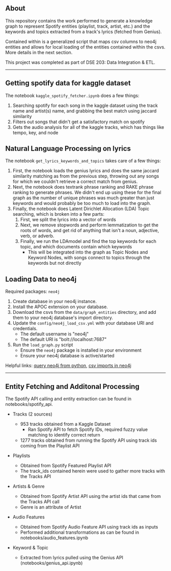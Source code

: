 ## About

This repository contains the work performed to generate a knowledge graph to represent Spotify entities (playlist, track, artist, etc.) and the keywords and topics extracted from a track's lyrics (fetched from Genius). 

Contained within is a generalized script that maps csv columns to neo4j entities and allows for local loading of the entities contained within the csvs. More details in the next section.

This project was completed as part of DSE 203: Data Integration & ETL.

***
## Getting spotify data for kaggle dataset

The notebook `kaggle_spotify_fetcher.ipynb` does a few things:

1. Searching spotify for each song in the kaggle dataset using the track name and artist(s) name, and grabbing the best match using jaccard similarity
2. Filters out songs that didn't get a satisfactory match on spotify
3. Gets the audio analysis for all of the kaggle tracks, which has things like tempo, key, and node

## Natural Language Processing on lyrics

The notebook `get_lyrics_keywords_and_topics` takes care of a few things:

1. First, the notebook loads the genius lyrics and does the same jaccard similarity matching as from the previous step, throwing out any songs for which we couldn't retrieve a correct match from genius.
2. Next, the notebook does textrank phrase ranking and RAKE phrase ranking to generate phrases. We didn't end up using these for the final graph as the number of unique phrases was much greater than just keywords and would probably be too much to load into the graph.
3. Finally, the notebook does Latent Dirichlet Allocation (LDA) Topic searching, which is broken into a few parts:
    1. First, we split the lyrics into a vector of words
    2. Next, we remove stopwords and perform lemmatization to get the roots of words, and get rid of anything that isn't a noun, adjective, verb, or adverb.
    3. Finally, we run the LDAmodel and find the top keywords for each topic, and which documents contain which keywords
        * This will be integrated into the graph as Topic Nodes and Keyword Nodes, with songs connect to topics through the keywords but not directly

## Loading Data to neo4j

Required packages: `neo4j`

1. Create database in your neo4j instance.
2. Install the APOC extension on your database.
3. Download the csvs from the `data/graph_entities` directory, and add them to your neo4j database's import directory.
4. Update the `config/neo4j_load_csv.yml` with your database URI and credentials.
    - The default username is "neo4j"
    - The default URI is "bolt://localhost:7687"
5. Run the `load_graph.py` script 
    - Ensure the `neo4j` package is installed in your environment
    - Ensure your neo4j database is active/started

Helpful links: [query neo4j from python](https://neo4j.com/docs/python-manual/current/query-simple/), [csv imports in neo4j](https://neo4j.com/developer/guide-import-csv/)

***

## Entity Fetching and Additonal Processing

The Spotify API calling and entity extraction can be found in notebooks/spotify_api. 

* Tracks (2 sources)
    - 953 tracks obtained from a Kaggle Dataset
        - Ran Spotify API to fetch Spotify IDs, required fuzzy value matching to identify correct return
    - 1277 tracks obtained from running the Spotify API using track ids coming from the Playlist API

* Playlists 
    - Obtained from Spotify Featured Playlist API
    - The track_ids contained herein were used to gather more tracks with the Tracks API

* Artists & Genre
    - Obtained from Spotify Artist API using the artist ids that came from the Tracks API call
    - Genre is an attribute of Artist

* Audio Features
    - Obtained from Spotify Audio Feature API using track ids as inputs
    - Performed additional transformations as can be found in notebooks/audio_features.ipynb

* Keyword & Topic
    - Extracted from lyrics pulled using the Genius API (notebooks/genius_api.ipynb)
